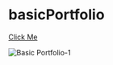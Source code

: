 # basicPortfolio

[Click Me](https://kaplanh.github.io/basicPortfolio/)

![Basic Portfolio-1](https://github.com/kaplanh/basicPortfolio/assets/101884444/50494894-f1f5-494e-b10b-eab49c1a4fae)
